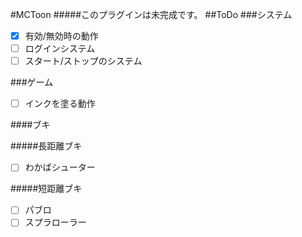 #MCToon
#####このプラグインは未完成です。
##ToDo
###システム
- [x] 有効/無効時の動作  
- [ ] ログインシステム  
- [ ] スタート/ストップのシステム  

###ゲーム
- [ ] インクを塗る動作  

####ブキ

#####長距離ブキ
- [ ] わかばシューター  

#####短距離ブキ
- [ ] パブロ  
- [ ] スプラローラー  
